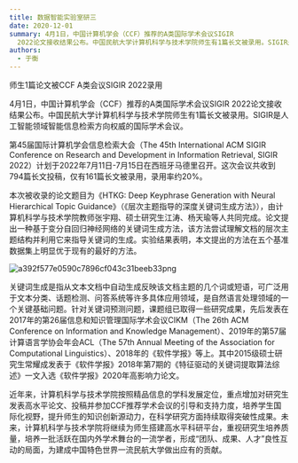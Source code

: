 ```yaml
---
title: 数据智能实验室研三
date: 2020-12-01
summary: 4月1日，中国计算机学会（CCF）推荐的A类国际学术会议SIGIR
  2022论文接收结果公布。中国民航大学计算机科学与技术学院师生有1篇长文被录用。SIGIR是人工智能领域智能信息检索方向权威的国际学术会议。
authors:
  - 于衡
---
```

师生1篇论文被CCF A类会议SIGIR 2022录用

<!--more-->

4月1日，中国计算机学会（CCF）推荐的A类国际学术会议SIGIR 2022论文接收结果公布。中国民航大学计算机科学与技术学院师生有1篇长文被录用。SIGIR是人工智能领域智能信息检索方向权威的国际学术会议。

第45届国际计算机学会信息检索大会（The 45th International ACM SIGIR Conference on Research and Development in Information Retrieval, SIGIR 2022）计划于2022年7月11日-7月15日在西班牙马德里召开。这次会议共收到794篇长文投稿，仅有161篇长文被录用，录用率约20%。

本次被收录的论文题目为《HTKG: Deep Keyphrase Generation with Neural Hierarchical Topic Guidance》（《层次主题指导的深度关键词生成方法》），由计算机科学与技术学院教师张宇翔、硕士研究生江涛、杨天瑜等人共同完成。论文提出一种基于变分自回归神经网络的关键词生成方法，该方法尝试理解文档的层次主题结构并利用它来指导关键词的生成。实验结果表明，本文提出的方法在五个基准数据集上明显优于现有的最好的方法。



![a392f577e0590c7896cf043c31beeb33png](https://www.cauc.edu.cn/__local/7/2D/DD/2AABDA41173270E51D40E098E15_04C3D4DF_B651.vsb "a392f577e0590c7896cf043c31beeb33png")



关键词生成是指从文本文档中自动生成反映该文档主题的几个词或短语，可广泛用于文本分类、话题检测、问答系统等许多具体应用领域，是自然语言处理领域的一个关键基础问题。针对关键词预测问题，课题组已取得一些研究成果，先后发表在2017年的第26届信息和知识管理国际学术会议CIKM（The 26th ACM Conference on Information and Knowledge Management）、2019年的第57届计算语言学协会年会ACL（The 57th Annual Meeting of the Association for Computational Linguistics）、2018年的《软件学报》等上。其中2015级硕士研究生常耀成发表于《软件学报》2018年第7期的《特征驱动的关键词提取算法综述》一文入选《软件学报》2020年高影响力论文。

近年来，计算机科学与技术学院按照精品信息的学科发展定位，重点增加对研究生发表高水平论文、投稿并参加CCF推荐学术会议的引导和支持力度，培养学生国际化视野，提升师生的知识创新源动力，在科学研究方面持续取得突破性成果。未来，计算机科学与技术学院将继续为师生搭建高水平科研平台，重视研究生培养质量，培养一批活跃在国内外学术舞台的一流学者，形成“团队、成果、人才”良性互动的局面，为建成中国特色世界一流民航大学做出应有的贡献。